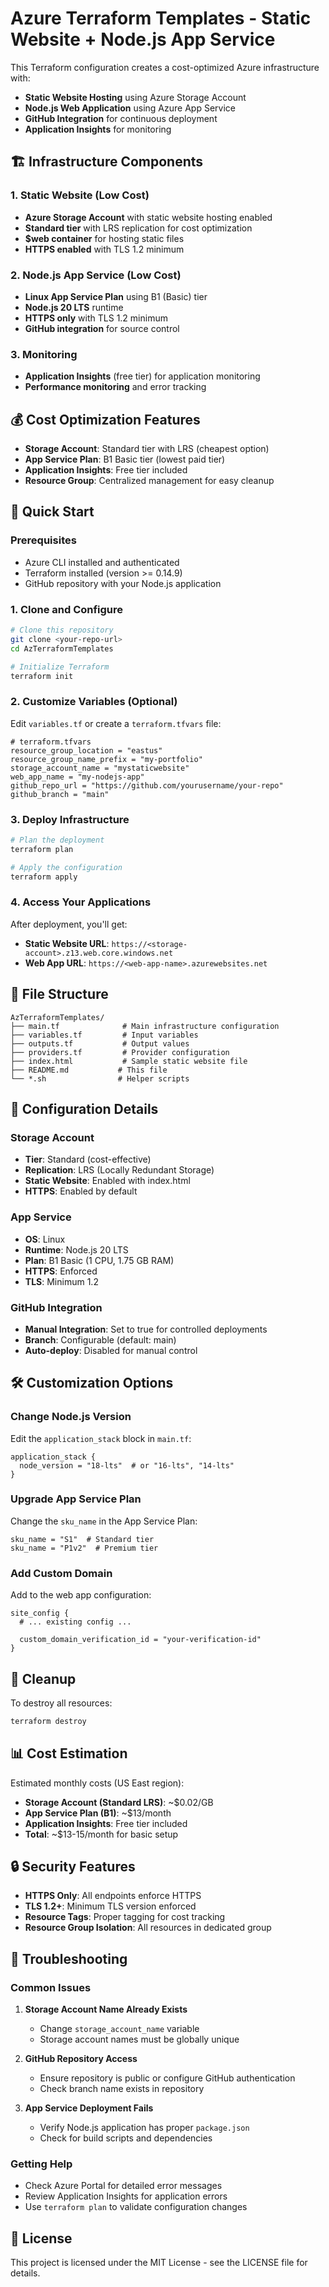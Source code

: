 # Azure Terraform Templates - Static Website + Node.js App Service

This Terraform configuration creates a cost-optimized Azure infrastructure with:
- **Static Website Hosting** using Azure Storage Account
- **Node.js Web Application** using Azure App Service
- **GitHub Integration** for continuous deployment
- **Application Insights** for monitoring

## 🏗️ Infrastructure Components

### 1. Static Website (Low Cost)
- **Azure Storage Account** with static website hosting enabled
- **Standard tier** with LRS replication for cost optimization
- **$web container** for hosting static files
- **HTTPS enabled** with TLS 1.2 minimum

### 2. Node.js App Service (Low Cost)
- **Linux App Service Plan** using B1 (Basic) tier
- **Node.js 20 LTS** runtime
- **HTTPS only** with TLS 1.2 minimum
- **GitHub integration** for source control

### 3. Monitoring
- **Application Insights** (free tier) for application monitoring
- **Performance monitoring** and error tracking

## 💰 Cost Optimization Features

- **Storage Account**: Standard tier with LRS (cheapest option)
- **App Service Plan**: B1 Basic tier (lowest paid tier)
- **Application Insights**: Free tier included
- **Resource Group**: Centralized management for easy cleanup

## 🚀 Quick Start

### Prerequisites
- Azure CLI installed and authenticated
- Terraform installed (version >= 0.14.9)
- GitHub repository with your Node.js application

### 1. Clone and Configure
```bash
# Clone this repository
git clone <your-repo-url>
cd AzTerraformTemplates

# Initialize Terraform
terraform init
```

### 2. Customize Variables (Optional)
Edit `variables.tf` or create a `terraform.tfvars` file:

```hcl
# terraform.tfvars
resource_group_location = "eastus"
resource_group_name_prefix = "my-portfolio"
storage_account_name = "mystaticwebsite"
web_app_name = "my-nodejs-app"
github_repo_url = "https://github.com/yourusername/your-repo"
github_branch = "main"
```

### 3. Deploy Infrastructure
```bash
# Plan the deployment
terraform plan

# Apply the configuration
terraform apply
```

### 4. Access Your Applications
After deployment, you'll get:
- **Static Website URL**: `https://<storage-account>.z13.web.core.windows.net`
- **Web App URL**: `https://<web-app-name>.azurewebsites.net`

## 📁 File Structure

```
AzTerraformTemplates/
├── main.tf              # Main infrastructure configuration
├── variables.tf         # Input variables
├── outputs.tf           # Output values
├── providers.tf         # Provider configuration
├── index.html           # Sample static website file
├── README.md           # This file
└── *.sh                # Helper scripts
```

## 🔧 Configuration Details

### Storage Account
- **Tier**: Standard (cost-effective)
- **Replication**: LRS (Locally Redundant Storage)
- **Static Website**: Enabled with index.html
- **HTTPS**: Enabled by default

### App Service
- **OS**: Linux
- **Runtime**: Node.js 20 LTS
- **Plan**: B1 Basic (1 CPU, 1.75 GB RAM)
- **HTTPS**: Enforced
- **TLS**: Minimum 1.2

### GitHub Integration
- **Manual Integration**: Set to true for controlled deployments
- **Branch**: Configurable (default: main)
- **Auto-deploy**: Disabled for manual control

## 🛠️ Customization Options

### Change Node.js Version
Edit the `application_stack` block in `main.tf`:
```hcl
application_stack {
  node_version = "18-lts"  # or "16-lts", "14-lts"
}
```

### Upgrade App Service Plan
Change the `sku_name` in the App Service Plan:
```hcl
sku_name = "S1"  # Standard tier
sku_name = "P1v2"  # Premium tier
```

### Add Custom Domain
Add to the web app configuration:
```hcl
site_config {
  # ... existing config ...
  
  custom_domain_verification_id = "your-verification-id"
}
```

## 🧹 Cleanup

To destroy all resources:
```bash
terraform destroy
```

## 📊 Cost Estimation

Estimated monthly costs (US East region):
- **Storage Account (Standard LRS)**: ~$0.02/GB
- **App Service Plan (B1)**: ~$13/month
- **Application Insights**: Free tier included
- **Total**: ~$13-15/month for basic setup

## 🔒 Security Features

- **HTTPS Only**: All endpoints enforce HTTPS
- **TLS 1.2+**: Minimum TLS version enforced
- **Resource Tags**: Proper tagging for cost tracking
- **Resource Group Isolation**: All resources in dedicated group

## 🐛 Troubleshooting

### Common Issues

1. **Storage Account Name Already Exists**
   - Change `storage_account_name` variable
   - Storage account names must be globally unique

2. **GitHub Repository Access**
   - Ensure repository is public or configure GitHub authentication
   - Check branch name exists in repository

3. **App Service Deployment Fails**
   - Verify Node.js application has proper `package.json`
   - Check for build scripts and dependencies

### Getting Help

- Check Azure Portal for detailed error messages
- Review Application Insights for application errors
- Use `terraform plan` to validate configuration changes

## 📝 License

This project is licensed under the MIT License - see the LICENSE file for details.
